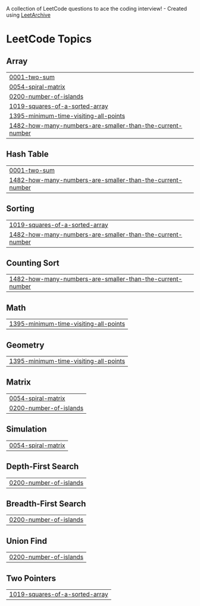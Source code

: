 A collection of LeetCode questions to ace the coding interview! - Created using [LeetArchive](https://github.com/anujlunawat/LeetArchive)


<!---LeetCode Topics Start-->
# LeetCode Topics
## Array
|  |
| ------- |
| [0001-two-sum](https://github.com/rakibyte/DSA/tree/main/LeetCode/0001-two-sum) |
| [0054-spiral-matrix](https://github.com/rakibyte/DSA/tree/main/LeetCode/0054-spiral-matrix) |
| [0200-number-of-islands](https://github.com/rakibyte/DSA/tree/main/LeetCode/0200-number-of-islands) |
| [1019-squares-of-a-sorted-array](https://github.com/rakibyte/DSA/tree/main/LeetCode/1019-squares-of-a-sorted-array) |
| [1395-minimum-time-visiting-all-points](https://github.com/rakibyte/DSA/tree/main/LeetCode/1395-minimum-time-visiting-all-points) |
| [1482-how-many-numbers-are-smaller-than-the-current-number](https://github.com/rakibyte/DSA/tree/main/LeetCode/1482-how-many-numbers-are-smaller-than-the-current-number) |
## Hash Table
|  |
| ------- |
| [0001-two-sum](https://github.com/rakibyte/DSA/tree/main/LeetCode/0001-two-sum) |
| [1482-how-many-numbers-are-smaller-than-the-current-number](https://github.com/rakibyte/DSA/tree/main/LeetCode/1482-how-many-numbers-are-smaller-than-the-current-number) |
## Sorting
|  |
| ------- |
| [1019-squares-of-a-sorted-array](https://github.com/rakibyte/DSA/tree/main/LeetCode/1019-squares-of-a-sorted-array) |
| [1482-how-many-numbers-are-smaller-than-the-current-number](https://github.com/rakibyte/DSA/tree/main/LeetCode/1482-how-many-numbers-are-smaller-than-the-current-number) |
## Counting Sort
|  |
| ------- |
| [1482-how-many-numbers-are-smaller-than-the-current-number](https://github.com/rakibyte/DSA/tree/main/LeetCode/1482-how-many-numbers-are-smaller-than-the-current-number) |
## Math
|  |
| ------- |
| [1395-minimum-time-visiting-all-points](https://github.com/rakibyte/DSA/tree/main/LeetCode/1395-minimum-time-visiting-all-points) |
## Geometry
|  |
| ------- |
| [1395-minimum-time-visiting-all-points](https://github.com/rakibyte/DSA/tree/main/LeetCode/1395-minimum-time-visiting-all-points) |
## Matrix
|  |
| ------- |
| [0054-spiral-matrix](https://github.com/rakibyte/DSA/tree/main/LeetCode/0054-spiral-matrix) |
| [0200-number-of-islands](https://github.com/rakibyte/DSA/tree/main/LeetCode/0200-number-of-islands) |
## Simulation
|  |
| ------- |
| [0054-spiral-matrix](https://github.com/rakibyte/DSA/tree/main/LeetCode/0054-spiral-matrix) |
## Depth-First Search
|  |
| ------- |
| [0200-number-of-islands](https://github.com/rakibyte/DSA/tree/main/LeetCode/0200-number-of-islands) |
## Breadth-First Search
|  |
| ------- |
| [0200-number-of-islands](https://github.com/rakibyte/DSA/tree/main/LeetCode/0200-number-of-islands) |
## Union Find
|  |
| ------- |
| [0200-number-of-islands](https://github.com/rakibyte/DSA/tree/main/LeetCode/0200-number-of-islands) |
## Two Pointers
|  |
| ------- |
| [1019-squares-of-a-sorted-array](https://github.com/rakibyte/DSA/tree/main/LeetCode/1019-squares-of-a-sorted-array) |
<!---LeetCode Topics End-->